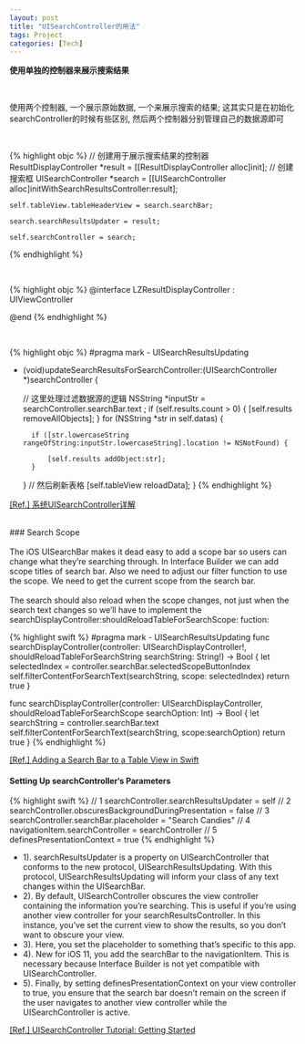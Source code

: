 ```yaml
---
layout: post
title: "UISearchController的用法"
tags: Project
categories: [Tech]
---
```


**使用单独的控制器来展示搜索结果**

<br>

使用两个控制器, 一个展示原始数据, 一个来展示搜索的结果;
这其实只是在初始化searchController的时候有些区别, 然后两个控制器分别管理自己的数据源即可

<br>

{% highlight objc %}
 // 创建用于展示搜索结果的控制器
    ResultDisplayController *result = [[ResultDisplayController alloc]init];
    // 创建搜索框
    UISearchController *search = [[UISearchController alloc]initWithSearchResultsController:result];

    self.tableView.tableHeaderView = search.searchBar;
    
    search.searchResultsUpdater = result;
    
    self.searchController = search;
{% endhighlight %}


<br>

{% highlight objc %}
@interface LZResultDisplayController : UIViewController<UISearchResultsUpdating>

@end
{% endhighlight %}

<br>

{% highlight objc %}
#pragma mark - UISearchResultsUpdating
- (void)updateSearchResultsForSearchController:(UISearchController *)searchController {
    
    // 这里处理过滤数据源的逻辑
    NSString *inputStr = searchController.searchBar.text ;
    if (self.results.count > 0) {
        [self.results removeAllObjects];
    }
    for (NSString *str in self.datas) {
        
        if ([str.lowercaseString rangeOfString:inputStr.lowercaseString].location != NSNotFound) {
            
            [self.results addObject:str];
        }
    }
    // 然后刷新表格
    [self.tableView reloadData];
}
{% endhighlight %}

[[Ref.] 系统UISearchController详解](https://www.jianshu.com/p/aa9a153a5b58)

<br>
### Search Scope
<br>

<br>
The iOS UISearchBar makes it dead easy to add a scope bar so users can change what they’re searching through. 
In Interface Builder we can add scope titles of search bar. Also we need to adjust our filter function to use the
 scope. We need to get the current scope from the search bar.
<br>

<br>
The search should also reload when the scope changes, not just when the search text changes so we’ll have to implement the searchDisplayController:shouldReloadTableForSearchScope: fuction:
<br>

{% highlight swift %}
#pragma mark - UISearchResultsUpdating
func searchDisplayController(controller: UISearchDisplayController!, shouldReloadTableForSearchString searchString: String!) -> Bool {
  let selectedIndex = controller.searchBar.selectedScopeButtonIndex
  self.filterContentForSearchText(searchString, scope: selectedIndex)
  return true
}

func searchDisplayController(controller: UISearchDisplayController, shouldReloadTableForSearchScope searchOption: Int) -> Bool {
  let searchString = controller.searchBar.text
  self.filterContentForSearchText(searchString, scope:searchOption)
  return true
}
{% endhighlight %}

[[Ref.] Adding a Search Bar to a Table View in Swift](https://grokswift.com/swift-tableview-search-bar/)

#### Setting Up searchController‘s Parameters
{% highlight swift %}
// 1
searchController.searchResultsUpdater = self
// 2
searchController.obscuresBackgroundDuringPresentation = false
// 3
searchController.searchBar.placeholder = "Search Candies"
// 4
navigationItem.searchController = searchController
// 5
definesPresentationContext = true
{% endhighlight %}


* 1). searchResultsUpdater is a property on UISearchController that conforms to the new protocol, UISearchResultsUpdating. With this protocol, UISearchResultsUpdating will inform your class of any text changes within the UISearchBar.
* 2). By default, UISearchController obscures the view controller containing the information you’re searching. This is useful if you’re using another view controller for your searchResultsController. In this instance, you’ve set the current view to show the results, so you don’t want to obscure your view.
* 3). Here, you set the placeholder to something that’s specific to this app.
* 4). New for iOS 11, you add the searchBar to the navigationItem. This is necessary because Interface Builder is not yet compatible with UISearchController.
* 5). Finally, by setting definesPresentationContext on your view controller to true, you ensure that the search bar doesn’t remain on the screen if the user navigates to another view controller while the UISearchController is active.

[[Ref.] UISearchController Tutorial: Getting Started](https://www.raywenderlich.com/4363809-uisearchcontroller-tutorial-getting-started)
